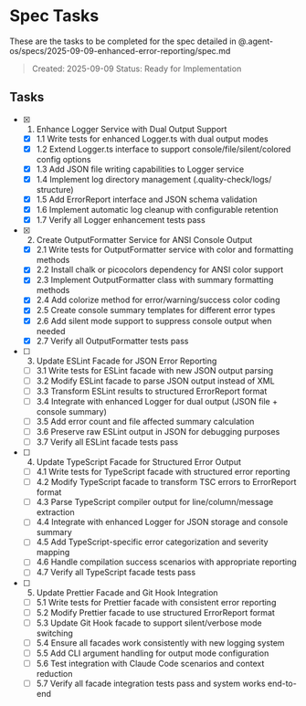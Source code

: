 # Spec Tasks

These are the tasks to be completed for the spec detailed in
@.agent-os/specs/2025-09-09-enhanced-error-reporting/spec.md

> Created: 2025-09-09 Status: Ready for Implementation

## Tasks

- [x] 1. Enhance Logger Service with Dual Output Support
  - [x] 1.1 Write tests for enhanced Logger.ts with dual output modes
  - [x] 1.2 Extend Logger.ts interface to support console/file/silent/colored
        config options
  - [x] 1.3 Add JSON file writing capabilities to Logger service
  - [x] 1.4 Implement log directory management (.quality-check/logs/ structure)
  - [x] 1.5 Add ErrorReport interface and JSON schema validation
  - [x] 1.6 Implement automatic log cleanup with configurable retention
  - [x] 1.7 Verify all Logger enhancement tests pass

- [x] 2. Create OutputFormatter Service for ANSI Console Output
  - [x] 2.1 Write tests for OutputFormatter service with color and formatting
        methods
  - [x] 2.2 Install chalk or picocolors dependency for ANSI color support
  - [x] 2.3 Implement OutputFormatter class with summary formatting methods
  - [x] 2.4 Add colorize method for error/warning/success color coding
  - [x] 2.5 Create console summary templates for different error types
  - [x] 2.6 Add silent mode support to suppress console output when needed
  - [x] 2.7 Verify all OutputFormatter tests pass

- [ ] 3. Update ESLint Facade for JSON Error Reporting
  - [ ] 3.1 Write tests for ESLint facade with new JSON output parsing
  - [ ] 3.2 Modify ESLint facade to parse JSON output instead of XML
  - [ ] 3.3 Transform ESLint results to structured ErrorReport format
  - [ ] 3.4 Integrate with enhanced Logger for dual output (JSON file + console
        summary)
  - [ ] 3.5 Add error count and file affected summary calculation
  - [ ] 3.6 Preserve raw ESLint output in JSON for debugging purposes
  - [ ] 3.7 Verify all ESLint facade tests pass

- [ ] 4. Update TypeScript Facade for Structured Error Output
  - [ ] 4.1 Write tests for TypeScript facade with structured error reporting
  - [ ] 4.2 Modify TypeScript facade to transform TSC errors to ErrorReport
        format
  - [ ] 4.3 Parse TypeScript compiler output for line/column/message extraction
  - [ ] 4.4 Integrate with enhanced Logger for JSON storage and console summary
  - [ ] 4.5 Add TypeScript-specific error categorization and severity mapping
  - [ ] 4.6 Handle compilation success scenarios with appropriate reporting
  - [ ] 4.7 Verify all TypeScript facade tests pass

- [ ] 5. Update Prettier Facade and Git Hook Integration
  - [ ] 5.1 Write tests for Prettier facade with consistent error reporting
  - [ ] 5.2 Modify Prettier facade to use structured ErrorReport format
  - [ ] 5.3 Update Git Hook facade to support silent/verbose mode switching
  - [ ] 5.4 Ensure all facades work consistently with new logging system
  - [ ] 5.5 Add CLI argument handling for output mode configuration
  - [ ] 5.6 Test integration with Claude Code scenarios and context reduction
  - [ ] 5.7 Verify all facade integration tests pass and system works end-to-end
